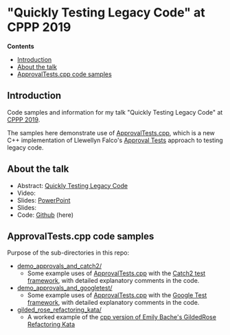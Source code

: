# "Quickly Testing Legacy Code" at CPPP 2019

<!-- START doctoc generated TOC please keep comment here to allow auto update -->
<!-- DON'T EDIT THIS SECTION, INSTEAD RE-RUN doctoc TO UPDATE -->
**Contents**

- [Introduction](#introduction)
- [About the talk](#about-the-talk)
- [ApprovalTests.cpp code samples](#approvaltestscpp-code-samples)

<!-- END doctoc generated TOC please keep comment here to allow auto update -->

## Introduction

Code samples and information for my talk "Quickly Testing Legacy Code" at [CPPP 2019](https://cppp.fr/).

The samples here demonstrate use of [ApprovalTests.cpp](https://github.com/approvals/ApprovalTests.cpp), which is a new C++ implementation of Llewellyn Falco's [Approval Tests](http://approvaltests.com/) approach to testing legacy code.

## About the talk

* Abstract: [Quickly Testing Legacy Code](https://cppp.fr/index.php?L=0&id=20#talk.ClareMacrae)
* Video: 
* Slides: [PowerPoint](https://www.slideshare.net/ClareMacrae/quickly-testing-legacy-code-cpppfr-2019-clare-macrae)
* Slides: 
* Code: [Github](https://github.com/claremacrae/cppp2019) (here)

## ApprovalTests.cpp code samples

Purpose of the sub-directories in this repo:

* [demo_approvals_and_catch2/](demo_approvals_and_catch2)
    * Some example uses of [ApprovalTests.cpp](https://github.com/approvals/ApprovalTests.cpp) with the [Catch2 test framework](https://github.com/catchorg/Catch2), with detailed explanatory comments in the code.
* [demo_approvals_and_googletest/](demo_approvals_and_googletest)
    * Some example uses of [ApprovalTests.cpp](https://github.com/approvals/ApprovalTests.cpp) with the [Google Test framework](https://github.com/google/googletest), with detailed explanatory comments in the code.
* [gilded_rose_refactoring_kata/](gilded_rose_refactoring_kata)
    * A worked example of the [cpp version of Emily Bache's GildedRose Refactoring Kata](https://github.com/emilybache/GildedRose-Refactoring-Kata/tree/master/cpp)

